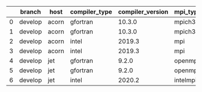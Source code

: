 |    | branch   | host   | compiler_type   | compiler_version   | mpi_type   | mpi_version   | o_g   | os    | unit_pass   | unit_fail   | system_pass   | system_fail   | example_pass   | example_fail   | nuopc_pass   | nuopc_fail   | build_passed   |
|----|----------|--------|-----------------|--------------------|------------|---------------|-------|-------|-------------|-------------|---------------|---------------|----------------|----------------|--------------|--------------|----------------|
|  0 | develop  | acorn  | gfortran        | 10.3.0             | mpich3     | 8.1.7         | O     | Linux | fail        | fail        | fail          | fail          | fail           | fail           | 50           | 0            | True           |
|  1 | develop  | acorn  | gfortran        | 10.3.0             | mpich3     | 8.1.7         | g     | Linux | fail        | fail        | fail          | fail          | fail           | fail           | 50           | 0            | True           |
|  2 | develop  | acorn  | intel           | 2019.3             | mpi        | 8.1.7         | O     | Linux | fail        | fail        | fail          | fail          | fail           | fail           | 50           | 0            | True           |
|  3 | develop  | acorn  | intel           | 2019.3             | mpi        | 8.1.7         | g     | Linux | fail        | fail        | fail          | fail          | fail           | fail           | 50           | 0            | True           |
|  4 | develop  | jet    | gfortran        | 9.2.0              | openmpi    | 3.1.4         | O     | Linux | fail        | fail        | fail          | fail          | fail           | fail           | queued       | queued       | True           |
|  5 | develop  | jet    | gfortran        | 9.2.0              | openmpi    | 3.1.4         | g     | Linux | fail        | fail        | fail          | fail          | fail           | fail           | queued       | queued       | True           |
|  6 | develop  | jet    | intel           | 2020.2             | intelmpi   | 2020.2        | g     | Linux | fail        | fail        | fail          | fail          | fail           | fail           | queued       | queued       | True           |